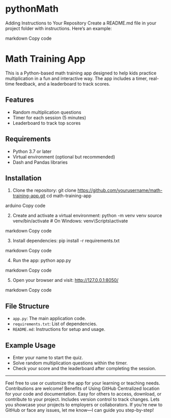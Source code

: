 ﻿# pythonMath
Adding Instructions to Your Repository
Create a README.md file in your project folder with instructions. Here’s an example:

markdown
Copy code
# Math Training App

This is a Python-based math training app designed to help kids practice multiplication in a fun and interactive way. The app includes a timer, real-time feedback, and a leaderboard to track scores.

## Features
- Random multiplication questions
- Timer for each session (5 minutes)
- Leaderboard to track top scores

## Requirements
- Python 3.7 or later
- Virtual environment (optional but recommended)
- Dash and Pandas libraries

## Installation

1. Clone the repository:
git clone https://github.com/yourusername/math-training-app.git cd math-training-app

arduino
Copy code

2. Create and activate a virtual environment:
python -m venv venv source venv/bin/activate # On Windows: venv\Scripts\activate

markdown
Copy code

3. Install dependencies:
pip install -r requirements.txt

markdown
Copy code

4. Run the app:
python app.py

markdown
Copy code

5. Open your browser and visit:
http://127.0.0.1:8050/

markdown
Copy code

## File Structure
- `app.py`: The main application code.
- `requirements.txt`: List of dependencies.
- `README.md`: Instructions for setup and usage.

## Example Usage
- Enter your name to start the quiz.
- Solve random multiplication questions within the timer.
- Check your score and the leaderboard after completing the session.

---

Feel free to use or customize the app for your learning or teaching needs. Contributions are welcome!
Benefits of Using GitHub
Centralized location for your code and documentation.
Easy for others to access, download, or contribute to your project.
Includes version control to track changes.
Lets you showcase your projects to employers or collaborators.
If you’re new to GitHub or face any issues, let me know—I can guide you step-by-step!






